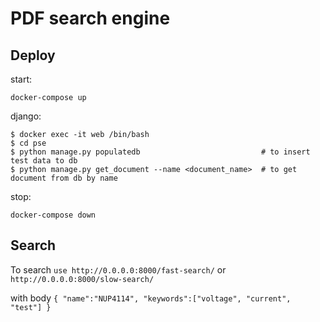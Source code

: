 # PDF search engine

## Deploy

start:
```shell script
docker-compose up
```

django:
```shell script
$ docker exec -it web /bin/bash
$ cd pse
$ python manage.py populatedb                           # to insert test data to db
$ python manage.py get_document --name <document_name>  # to get document from db by name
```

stop:
```shell script
docker-compose down
```

## Search

To search `use http://0.0.0.0:8000/fast-search/` or `http://0.0.0.0:8000/slow-search/`

with body
`{
	"name":"NUP4114",
	"keywords":["voltage", "current", "test"]
}`